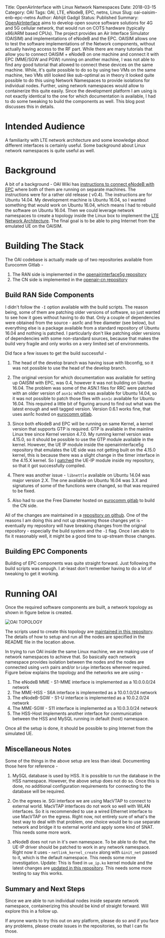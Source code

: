 Title: OpenAirInterface with Linux Network Namespaces
Date: 2018-03-15
Category: OAI
Tags: OAI, LTE, eNodeB, EPC, netns, Linux
Slug: oai-oaisim-enb-epc-netns
Author: Abhijit Gadgil
Status: Published
Summary: [OpenAirInterface](http://www.openairinterface.org/) aims to develop open source software solutions for 4G and 5G cellular network, that would run on COTS hardware (typically x86/ARM based CPUs). The project provides an Air Interface Simulator (OAISIM) and implementations of eNodeB and the EPC. OAISIM allows one to test the software implementations of the Network components, without actually having access to the RF part. While there are many tutorials that allow you to connect OAISIM + eNodeB on one machine and connect it with EPC (MME/SGW and PGW) running on another machine, I was not able to find any good tutorial that allowed to connect these devices on the same machine. While, it's quite possible to do so by using two VMs on the same machine, two VMs still looked like sub-optimal as in theory it looked quite possible to do this using Network Namespaces to provide isolations for individual nodes. Further, using network namespaces would allow to containerize this quite easily. Since the development platform I am using is not exactly identical to the one for which documentation is available, I had to do some tweaking to build the components as well. This blog post discusses this in details.

# Intended Audience

A familiarity with LTE network architecture and some knowledge about different interfaces is certainly useful. Some background about Linux network namespaces is quite useful as well.

# Background

A bit of a background - OAI Wiki has [instructions to connect eNodeB with EPC](https://gitlab.eurecom.fr/oai/openairinterface5g/wikis/T/howtoconnectoaisimwithoaiepc) where both of them are running on separate machines. The instructions were for a rather old release ( v0.4). The instructions are for Ubuntu 14.04. My development machine is Ubuntu 16.04, so I wanted something that would work on Ubuntu 16.04, which means I had to rebuild the software on Ubuntu 16.04. Then we could leverage network namespaces to create a topology inside the Linux box to implement the [LTE Network Architecture](https://www.tutorialspoint.com/lte/images/lte_epc.jpg). The final goal is to be able to ping Internet from the emulated UE on the OAISIM.

# Building The Stack

The OAI codebase is actually made up of two repositories available from Eurocomm Gitlab -
1. The RAN side is implemented in the [openairinterface5g repository](https://gitlab.eurecom.fr/oai/openairinterface5g)
2. The CN side is implemented in the [openair-cn repository](https://gitlab.eurecom.fr/oai/openair-cn)


## Build RAN Side Components

I didn't follow the `-I` option available with the build scripts. The reason being, some of them are patching older versions of software, so just wanted to see how it goes without having to do that. Only a couple of dependencies were obtained from the source - asn1c and free diameter (see below), but everything else is a package available from a standard repository of Ubuntu 16.04 and nothing is patched. I particularly don't like patching older versions of dependencies with some non-standard sources, because that makes the build very fragile and only works on a very limited set of environments.

Did face a few issues to get the build successful -

1. The head of the develop branch was having issue with libconfig, so it was not possible to use the head of the develop branch.

2. The original version for which documentation was available for setting up OAISIM with EPC, was 0.4, however it was not building on Ubuntu 16.04. The problem was some of the ASN.1 files for RRC were patched with an older version of `asn1c` which was available for Ubuntu 14.04, so it was not possible to patch those files with `asn1c` available for Ubuntu 16.04. This required a little bit of figuring around to find out what was the latest enough and well tagged version. Version 0.6.1 works fine, that uses asn1c hosted on [eurocomm gitlab](https://gitlab.eurecom.fr/oai/asn1c).

3. Since both eNodeB and EPC will be running on same Kernel, a kernel version that supports GTP is required. GTP is available in the mainline Linux tree since Kernel version 4.7.0. My running kernel version was 4.15.0, so it should be possible to use the GTP module available in the kernel. However, the UE IP module inside the openairinterface5g repository that emulates the UE side was not getting built on the 4.15.0 kernel, this is because there was a slight change in the timer interface in the 4.15.X kernel. So I [patched](https://github.com/gabhijit/oai5g/blob/gabhijit-v0.6.1/openair2/NETWORK_DRIVER/UE_IP/device.c) the UE-IP module inside my repository, so that it got successfully compiled.

4. There was another issue - `libnettle` available on Ubuntu 14.04 was major version 2.X. The one available on Ubuntu 16.04 was 3.X and signatures of some of the functions were changed, so that was required to be fixed.

5. Also had to use the Free Diameter hosted on [eurocomm gitlab](https://gitlab.eurecom.fr/oai/freediameter) to build the CN side.

All of the changes are maintained in a [repository on github](https://github.com/gabhijit/oai5g). One of the reasons I am doing this and not up streaming those changes yet is - eventually my repository will have breaking changes from the original repository - especially the build system and the `-I` flag. Once I am able to fix it reasonably well, it might be a good time to up-stream those changes.

## Building EPC Components

Building of EPC components was quite straight forward. Just following the build scripts was enough. I at-least don't remember having to do a lot of tweaking to get it working.


# Running OAI

Once the required software components are built, a network topology as shown in figure below is created.

![OAI TOPOLOGY](/images/oai-sim-epc-topology.png "OAI Topology")


The scripts used to create this topology are [maintained in this repository](https://github.com/gabhijit/networking-experiments/tree/master/oai-oaisim-enb-epc). The details of how to setup and run all the nodes are specified in the README file in the location above.

In trying to run OAI inside the same Linux machine, we are making use of network namespaces to achieve that. So basically each network namespace provides isolation between the nodes and the nodes are connected using `veth` pairs and/or `bridge` interfaces wherever required. Figure below explains the topology and the networks we are using -

1. The eNodeB MME - S1-MME interface is implemented as a 10.0.0.0/24 network
2. The MME-HSS - S6A interface is implemented as a 10.0.1.0/24 network
3. The eNodeB-SGW - S1-U interface is implemented as a 10.0.2.0/24 network
4. The MME-SGW - S11 interface is implemented as a 10.0.3.0/24 network
5. The HSS-Host implements another interface for communication between the HSS and MySQL running in default (host) namespace.

Once all the setup is done, it should be possible to ping Internet from the simulated UE.

## Miscellaneous Notes

Some of the things in the above setup are less than ideal. Documenting those here for reference -

1. MySQL database is used by HSS. It is possible to run the database in the HSS namespace. However, the above setup does not do so. Once this is done, no additional configuration requirements for connecting to the database will be required.

2. On the egrees ie. SGi interface we are using MacVTAP to connect to external world. MacVTAP interfaces do not work so well with WLAN interfaces. So it is recommended to use a wired Ethernet interface to use MacVTAP on the egress. Right now, not entirely sure of what's the best way to deal with that problem, one choice would be to use separate network and bridge it to external world and apply some kind of SNAT. This needs some more work.

3. eNodeB does not run in it's own namespace. To be able to do that, the UE-IP driver should be patched to work in any network namespace. Right now it uses - `netlink_kernel_create` along with `&init_net` passed to it, which is the default namespace. This needs some more investigation. Update: This is fixed in `ue_ip.ko` kernel module and the latest changes are [updated in this repository](https://github.com/gabhijit/oai5g). This needs some more testing to say this works.


## Summary and Next Steps

Since we are able to run individual nodes inside separate network namespace, containerizing this should be kind of straight forward. Will explore this in a follow up.

If anyone wants to try this out on any platform, please do so and if you face any problems, please create issues in the repositories, so that I can fix those.

